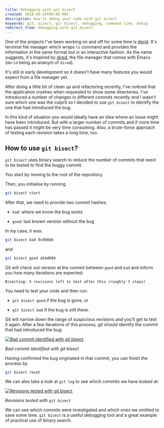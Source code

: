```yaml
---
title: Debugging with git bisect
created: 2018-09-29T00:00:00Z
description: How to debug your code with git bisect
keywords: git, bisect, git bisect, debugging, command line, debug
redirect_from: debugging_with_git_bisect
---
```


One of the projects I've been working on and off for some time is [derid](https://github.com/lchsk/derid). It's terminal file manager which wraps `ls` command and provides the information in the same format but in an interactive fashion. As the name suggests, it's inspired by [dired](https://www.gnu.org/software/emacs/manual/html_node/emacs/Dired.html), the file manager that comes with Emacs (`derid` being an ananym of `dired`). 

It's still in early development so it doesn't have many features you would expect from a file manager yet.

After doing a little bit of clean up and refactoring recently, I've noticed that the application crashes when requested to show some directories. I've introduced a number of changes in different commits recently and I wasn't sure which one was the culprit so I decided to use `git bisect` to identify the one that had introduced the bug.

In this kind of situation you would ideally have an idea where an issue might have been introduced. But with a larger number of commits and if more time has passed it might be very time consuming. Also, a brute-force approach of testing each revision takes a long time, too.

## How to use `git bisect`?

`git bisect` uses binary search to reduce the number of commits that need to be tested to find the buggy commit.

You start by moving to the root of the repository.

Then, you initialise by running 

```bash
git bisect start
```

After that, we need to provide two commit hashes:

- `bad`: where we know the bug exists

- `good`: last known version without the bug

In my case, it was:

```bash
git bisect bad 0c898b0
```

and 

```bash
git bisect good a54d699
```

Git will check out version at the commit between `good` and `bad` and inform you how many iterations are expected:

`Bisecting: 5 revisions left to test after this (roughly 3 steps)`

You need to test your code and then run:

- `git bisect good` if the bug is gone, or

- `git bisect bad` if the bug is still there.

Git will narrow down the range of suspicious revisions and you'll get to test it again. After a few iterations of this process, git should identify the commit that had introduced the bug:

<a href="./data/git_bisect_bad_commit.png"><img src="./data/git_bisect_bad_commit.png" alt="Bad commit identified with git bisect"/></a>

*Bad commit identified with git bisect*

Having confirmed the bug originated in that commit, you can finish the process by 

```bash
git bisect reset
```

We can also take a look at `git log` to see which commits we have looked at:

<a href="./data/git_bisect_log.png"><img src="./data/git_bisect_log.png" alt="Revisions tested with git bisect"/></a>

*Revisions tested with `git bisect`*

We can see which commits were investigated and which ones we omitted to save some time. `git bisect` is a useful debugging tool and a great example of practical use of binary search.
